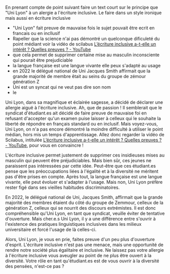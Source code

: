 En prenant compte de point suivant faire un text court sur le principe que "Uni Lyon" à un alergie a l'écriture inclusive. Le faire dans un style ironique mais aussi en écriture inclusive 
- "Uni Lyon" fait preuve de mauvaise fois le sujet pouvait être ecrit en francais ou en incllusif
- Rapeller que la science n'ai pas démontré un quelconque dificuleté  du point médiant voir la vidéo de scilabus [L’écriture inclusive a-t-elle un intérêt ? Quelles preuves ? - YouTube](https://www.youtube.com/watch?v=url1TFdHlSI)
- que cela permet de supprimer certaine mise au masculin inconsciente qui pourait être prejudiciable 
- la langue française est une langue vivante elle peux s'adapté au usage
- en 2022 le délégué national de Uni Jacques Smith affirmait que la grande majorité de membre êtait au seins du groupe de zémour génération Z
- Uni est un syncat qui ne veut pas dire son nom 
- le


Uni Lyon, dans sa magnifique et éclairée sagesse, a décidé de déclarer une allergie aiguë à l'écriture inclusive. Ah, que de passion ! Il semblerait que le syndicat d'étudiant.es ait décidé de faire preuve de mauvaise foi en refusant d'accepter qu'un examen puise laisser à celleux qui le souhaite la liberté de répondre en français standard ou en inclusif. Mais voyez-vous, Uni Lyon, on n'a pas encore démontré la moindre difficulté à utiliser le point médian, hors mis un temps d'apprentissage. Allez donc regarder la vidéo de Scilabus, intitulée [L’écriture inclusive a-t-elle un intérêt ? Quelles preuves ? - YouTube](https://www.youtube.com/watch?v=url1TFdHlSI), pour vous en convaincre !

L'écriture inclusive permet justement de supprimer ces insidieuses mises au masculin qui peuvent être préjudiciables. Mais bien sûr, ces jeunes ne paraissent pas intéressées par cette idée. Peut-être que ces étudiant.es pense que les préoccupations liées à l'égalité et à la diversité ne méritent pas d'être prises en compte. Après tout, la langue française est une langue vivante, elle peut évoluer et s'adapter à l'usage. Mais non, Uni Lyon préfère rester figé dans ses vieilles habitudes discriminatoires.

En 2022, le délégué national de Uni, Jacques Smith, affirmait que la grande majorité des membres étaient du côté du groupe de Zemmour, celleux de la génération Z, celleux qui se nourrit des discours extrémistes. Il est donc compréhensible qu'Uni Lyon, en tant que syndicat, veuille éviter de tentative d'ouverture. Mais cher.e.s Uni Lyon, il y a une différence entre s'ouvrir à l'existence des pratiques linguistiques inclusives dans les milieux universitaire et forcé l'usage de là celles-ci.

Alors, Uni Lyon, je vous en prie, faites preuve d'un peu plus d'ouverture d'esprit. L'écriture inclusive n'est pas une menace, mais une opportunité de rendre notre société plus égalitaire et inclusive. Ne laissez pas votre allergie à l'écriture inclusive vous aveugler au point de ne plus être ouvert à la diversité. Votre rôle en tant qu'étudiant.es est de vous ouvrir à la diversité des pensées,  n'est-ce pas ?